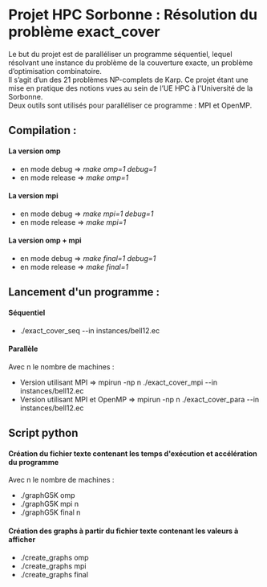 # Projet HPC Sorbonne : Résolution du problème exact_cover
Le but du projet est de paralléliser un programme séquentiel, lequel résolvant une instance du problème de la couverture exacte, un problème d’optimisation combinatoire.
<br/>
Il s’agit d’un des 21 problèmes NP-complets de Karp. Ce projet étant une mise en pratique des notions vues au sein de l’UE HPC à l'Université de la Sorbonne.
<br/>
Deux outils sont utilisés pour paralléliser ce programme : MPI et OpenMP.

## Compilation : 
#### La version omp
- en mode debug => *make omp=1 debug=1*
- en mode release => *make omp=1*
#### La version mpi
- en mode debug => *make mpi=1  debug=1* 
- en mode release => *make mpi=1* 
#### La version omp + mpi
- en mode debug => *make final=1  debug=1* 
- en mode release => *make final=1* 

## Lancement d'un programme :
#### Séquentiel
- ./exact_cover_seq --in instances/bell12.ec
#### Parallèle
Avec n le nombre de machines :
- Version utilisant MPI => mpirun -np n ./exact_cover_mpi --in instances/bell12.ec
- Version utilisant MPI et OpenMP => mpirun -np n ./exact_cover_para --in instances/bell12.ec
 
## Script python 
#### Création du fichier texte contenant les temps d'exécution et accélération du programme
Avec n le nombre de machines :
- ./graphG5K omp
- ./graphG5K mpi n
- ./graphG5K final n

#### Création des graphs à partir du fichier texte contenant les valeurs à afficher
- ./create_graphs omp
- ./create_graphs mpi
- ./create_graphs final
